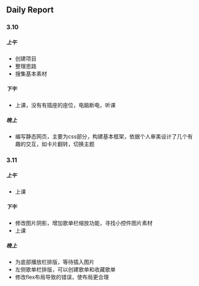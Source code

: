 ## Daily Report

### 3.10
##### 上午
- 创建项目
- 整理思路
- 搜集基本素材
##### 下午
- 上课，没有有插座的座位，电脑断电，听课
##### 晚上
- 编写静态网页，主要为css部分，构建基本框架，依据个人审美设计了几个有趣的交互，如卡片翻转，切换主题

### 3.11
##### 上午
- 上课
##### 下午
- 修改图片阴影，增加歌单栏缩放功能，寻找小控件图片素材
- 上课
##### 晚上
- 为底部播放栏排版，等待插入图片
- 左侧歌单栏排版，可以创建歌单和收藏歌单
- 修改flex布局导致的错误，使布局更合理

